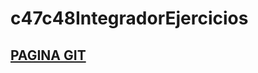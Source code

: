 # c47c48IntegradorEjercicios

## [PAGINA GIT](https://github.com/ElianZas/c47c48IntegradorEjercicios/settings/pages)
